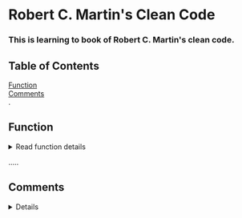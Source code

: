 # Robert C. Martin's Clean Code
### This is learning to book of Robert C. Martin's clean code.

## Table of Contents  
  [Function](#headers)  
  [Comments](#comment)  
.   
<a name="headers"/>
## Function

<details>
<summary>
Read function details
</summary>
<p>

Small
> The first rule of functions is that they should be small. The second rule of functions is that they should be smaller than that.
> Very small functions are better.
> Functions should not be 100 lines long. Functions should hardly ever be 20 lines long. 

Do one things

    FUNCTIONS SHOULD DO ONE THING. THEY SHOULD DO IT WELL. THEY SHOULD DO IT ONLY

Switch Statement

> It’s hard to make a small switch statement. Even a switch statement with only two cases is larger than I’d like a single block or function to be.
> Switch statment do N things.

Use descriptive names
> It better describes what the function does.
> You know you are working on clean code when each routine turns out to be pretty much what you expected.
> Principle is choosing good names for small functions that do one thing.
> Don’t be afraid to make a name long. A long descriptive name is better than a short enigmatic name. A long descriptive name is better than a long descriptive comment.
      
     Don’t be afraid to spend time choosing a name.

Functions Arguments 
* If there are no arguments, this is trivial.
* If there’s one argument, it’s not too hard.
* With two arguments the problem gets a bit more challenging.
* With more than two arguments, testing every combination of appropriate values can be daunting.

### One Arguments
> There are two very common reasons to pass a single argument into a function
* Transforming it into something else and returning it.

       boolean fileExists(“MyFile”);
       InputStream fileOpen(“MyFile”);

### Flag argument
> Flag arguments are ugly. Passing a boolean into a function is a truly terrible practice.
 
       deleteFile(true);
       deleteFile(boolean isDelete);
      
### Two Arguements 
> Two argument is hardly to understand than one but we will certainly have to write them.

       deleteFile(File file, isDelete); //if isDelete is true, file will be delete otherwise transfer to another path for backup.

### Three Arguments
> Three arguments are significantly harder to understand than two. Very careful to create with three arguments.

### Arguement Object
> When a function seems to need more than two or three arguments, we can wrapped as a object.

      Circle makeCircle(double x, double y, double radius);
      Circle makeCircle(Point center, double radius);
   
### Verb and Keywords
 Choose good names for a function with verb/noun pair.

> delete(File file, boolean isDelete) //static method

> deleteFile(File file, boolean isDelete)

deletFile(..) is more suitable than delete(..)

### Have No Side Effects
The following code has side effect in isExistFile method. This side effect create a temporary coupling with isExistFile method so we should make it clear in the name of the function `checkPdfFile(String folderPath, String fileName)` to  `checkPdfFileAndExist(String folderPath, String fileName)`.

      public boolean checkPdfFile(String folderPath, String fileName) { //should change method name coz of coupling
		    boolean isExist = false;
		    File file = Paths.get(folderPath, fileName).toFile();	
		    if(isPdfFile(file)) {
			    if(isExistFile(file)) { //side effect
				    isExist = true;
			    }
		    }
		    return isExist;
	    }
      
      public boolean isExistFile(File file) {
		    return file.exists();
	    }
      
### Common Query Separation

      public boolean canUseTobacco(int age) {
		    if(age >= 21 ) { // can have many condition to use tobacoo
			    return true;
		    }
		    return false;
	    }
      
The above code is need to separate the command from the query.

      public boolean canUseTobacco(int age) {
		    if(isOver20(age)) { // query separation
			    return true;
		    }
		    return false;
	    }
      
      public boolean isOver20(int age) {
		    return age > 20;
	    }

### Extract Try/Catch Blocks
> The deletePageAndAllReferences function is all about the processes of fully deleting a page. Error handling can be ignored. This provides a nice separation that makes the code easier to understand and modify.

      public void delete(Page page) {
       try {
          deletePageAndAllReferences(page);
        }
        catch (Exception e) {
          logError(e);
        }
       }
       
       private void deletePageAndAllReferences(Page page) throws Exception {
          deletePage(page);
          registry.deleteReference(page.name);
          configKeys.deleteKey(page.name.makeKey());
       }
       
       private void logError(Exception e) {
          logger.log(e.getMessage());
       }
       
 ### Don't Repeat Yourself
 > Avoid duplicate code for doing onething with many condition
 
</p>
</details>

.....  
<a name="comment"/>
## Comments

<details><summary>Read Comments details</summary>
<p>

#### We can hide anything, even code!

```ruby
   puts "Hello World"
```

</p>
</details>
